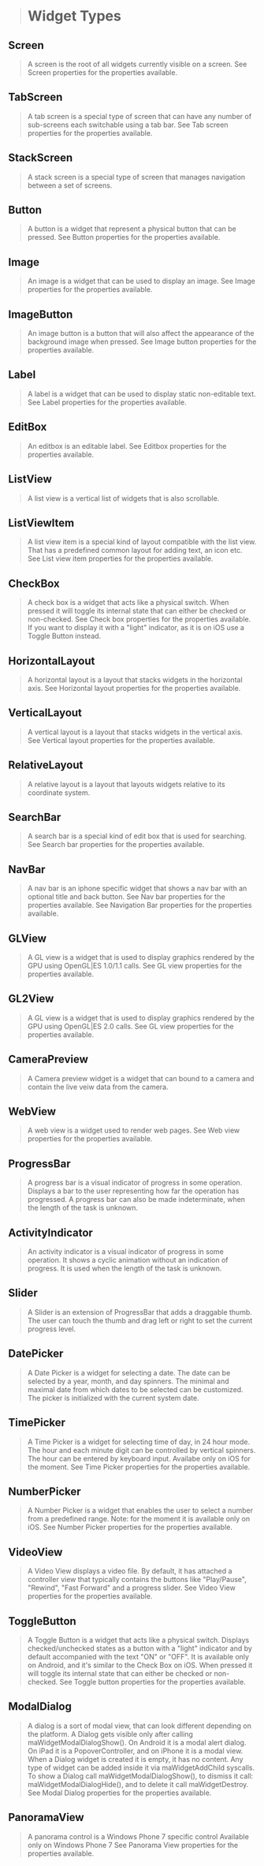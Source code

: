 >Widget Types
>============
>
Screen
------
>A screen is the root of all widgets currently visible on a screen. See Screen properties for the properties available.
>
TabScreen
---------
>A tab screen is a special type of screen that can have any number of sub-screens each switchable using a tab bar. See Tab screen properties for the properties available.
>
StackScreen
-----------
>A stack screen is a special type of screen that manages navigation between a set of screens.
>
Button
------
>A button is a widget that represent a physical button that can be pressed. See Button properties for the properties available.
>
Image
-----
>An image is a widget that can be used to display an image. See Image properties for the properties available.
>
ImageButton
-----------
>An image button is a button that will also affect the appearance of the background image when pressed. See Image button properties for the properties available.
>
Label
-----
>A label is a widget that can be used to display static non-editable text. See Label properties for the properties available.
>
EditBox
-------
>An editbox is an editable label. See Editbox properties for the properties available.
>
ListView
--------
>A list view is a vertical list of widgets that is also scrollable.
>
ListViewItem
------------
>A list view item is a special kind of layout compatible with the list view. That has a predefined common layout for adding text, an icon etc. See List view item properties for the properties available.
>
CheckBox
--------
>A check box is a widget that acts like a physical switch. When pressed it will toggle its internal state that can either be checked or non-checked. See Check box properties for the properties available. If you want to display it with a "light" indicator, as it is on iOS use a Toggle Button instead.
>
HorizontalLayout
----------------
>A horizontal layout is a layout that stacks widgets in the horizontal axis. See Horizontal layout properties for the properties available.
>
VerticalLayout
--------------
>A vertical layout is a layout that stacks widgets in the vertical axis. See Vertical layout properties for the properties available.
>
RelativeLayout
--------------
>A relative layout is a layout that layouts widgets relative to its coordinate system.
>
SearchBar
---------
>A search bar is a special kind of edit box that is used for searching. See Search bar properties for the properties available.
>
NavBar
------
>A nav bar is an iphone specific widget that shows a nav bar with an optional title and back button. See Nav bar properties for the properties available. See Navigation Bar properties for the properties available.
>
GLView
------
>A GL view is a widget that is used to display graphics rendered by the GPU using OpenGL|ES 1.0/1.1 calls. See GL view properties for the properties available.
>
GL2View
-------
>A GL view is a widget that is used to display graphics rendered by the GPU using OpenGL|ES 2.0 calls. See GL view properties for the properties available.
>
CameraPreview
-------------
>A Camera preview widget is a widget that can bound to a camera and contain the live veiw data from the camera.
>
WebView
-------
>A web view is a widget used to render web pages. See Web view properties for the properties available.
>
ProgressBar
-----------
>A progress bar is a visual indicator of progress in some operation. Displays a bar to the user representing how far the operation has progressed. A progress bar can also be made indeterminate, when the length of the task is unknown.
>
ActivityIndicator
-----------------
>An activity indicator is a visual indicator of progress in some operation. It shows a cyclic animation without an indication of progress. It is used when the length of the task is unknown.
>
Slider
------
>A Slider is an extension of ProgressBar that adds a draggable thumb. The user can touch the thumb and drag left or right to set the current progress level.
>
DatePicker
----------
>A Date Picker is a widget for selecting a date. The date can be selected by a year, month, and day spinners. The minimal and maximal date from which dates to be selected can be customized. The picker is initialized with the current system date.
>
TimePicker
----------
>A Time Picker is a widget for selecting time of day, in 24 hour mode. The hour and each minute digit can be controlled by vertical spinners. The hour can be entered by keyboard input. Availabe only on iOS for the moment. See Time Picker properties for the properties available.
>
NumberPicker
------------
>A Number Picker is a widget that enables the user to select a number from a predefined range. Note: for the moment it is available only on iOS. See Number Picker properties for the properties available.
>
VideoView
---------
>A Video View displays a video file. By default, it has attached a controller view that typically contains the buttons like "Play/Pause", "Rewind", "Fast Forward" and a progress slider. See Video View properties for the properties available.
>
ToggleButton
------------
>A Toggle Button is a widget that acts like a physical switch. Displays checked/unchecked states as a button with a "light" indicator and by default accompanied with the text "ON" or "OFF". It is available only on Android, and it's similar to the Check Box on iOS. When pressed it will toggle its internal state that can either be checked or non-checked. See Toggle button properties for the properties available.
>
ModalDialog
-----------
>A dialog is a sort of modal view, that can look different depending on the platform. A Dialog gets visible only after calling maWidgetModalDialogShow(). On Android it is a modal alert dialog. On iPad it is a PopoverController, and on iPhone it is a modal view. When a Dialog widget is created it is empty, it has no content. Any type of widget can be added inside it via maWidgetAddChild syscalls. To show a Dialog call maWidgetModalDialogShow(), to dismiss it call: maWidgetModalDialogHide(), and to delete it call maWidgetDestroy. See Modal Dialog properties for the properties available.
>
PanoramaView
------------
>A panorama control is a Windows Phone 7 specific control Available only on Windows Phone 7 See Panorama View properties for the properties available.
